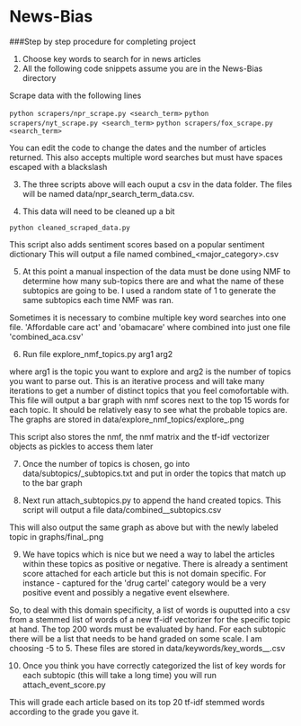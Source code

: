 News-Bias
=========

###Step by step procedure for completing project

1. Choose key words to search for in news articles
2. All the following code snippets assume you are in the News-Bias directory

Scrape data with the following lines 


`python scrapers/npr_scrape.py <search_term>`
`python scrapers/nyt_scrape.py <search_term>`
`python scrapers/fox_scrape.py <search_term>`

You can edit the code to change the dates and the number of articles returned. This also accepts multiple word searches but must have spaces escaped with a blackslash

3. The three scripts above will each ouput a csv in the data folder. The files will be named data/npr_search_term_data.csv. 

4. This data will need to be cleaned up a bit 

`python cleaned_scraped_data.py`

This script also adds sentiment scores based on a popular sentiment dictionary
This will output a file named combined_<major_category>.csv

5. At this point a manual inspection of the data must be done using NMF to determine how many sub-topics there are and what the name of these subtopics are going to be. I used a random state of 1 to generate the same subtopics each time NMF was ran. 

Sometimes it is necessary to combine multiple key word searches into one file. 'Affordable care act' and 'obamacare' where combined into just one file 'combined_aca.csv'

6. Run file explore_nmf_topics.py arg1 arg2

where arg1 is the topic you want to explore and arg2 is the number of topics you want to parse out. This is an iterative process and will take many iterations to get a number of distinct topics that you feel comofortable with. This file will output a bar graph with nmf scores next to the top 15 words for each topic. It should be relatively easy to see what the probable topics are. The graphs are stored in data/explore_nmf_topics/explore_<major category>.png

This script also stores the nmf, the nmf matrix and the tf-idf vectorizer objects as pickles to access them later

7. Once the number of topics is chosen, go into data/subtopics/<major category>_subtopics.txt and put in order the topics that match up to the bar graph


8. Next run  attach_subtopics.py <major category> to append the hand created topics. This script will output a file data/combined_<major category>_subtopics.csv

This will also output the same graph as above but with the newly labeled topic in graphs/final_<major category>.png

9. We have topics which is nice but we need a way to label the articles within these topics as positive or negative. There is already a sentiment score attached for each article but this is not domain specific. For instance - captured for the 'drug cartel' category would be a very positive event and possibly a negative event elsewhere. 

So, to deal with this domain specificity, a list of words is ouputted into a csv from a stemmed list of words of a new tf-idf vectorizer for the specific topic at hand. The top 200 words must be evaluated by hand. For each subtopic there will be a list that needs to be hand graded on some scale. I am choosing -5 to 5. These files are stored in data/keywords/key_words_<major category>_<subtopic>.csv

10. Once you think you have correctly categorized the list of key words for each subtopic (this will take a long time) you will run attach_event_score.py <major category>

This will grade each article based on its top 20 tf-idf stemmed words according to the grade you gave it.

